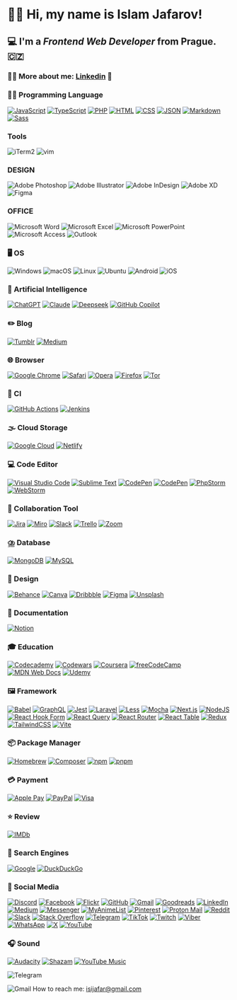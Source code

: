 # 👋🏻 Hi, my name is **Islam Jafarov**!
## 💻 I'm a *Frontend Web Developer* from Prague. 🇨🇿
### 💁‍♂️ More about me: [Linkedin](https://www.linkedin.com/in/ejafarow) 🔗

### 🧑‍💻 Programming Language
[![JavaScript](https://img.shields.io/badge/JavaScript-F7DF1E?logo=javascript&logoColor=000)](#)
[![TypeScript](https://img.shields.io/badge/TypeScript-3178C6?logo=typescript&logoColor=fff)](#)
[![PHP](https://img.shields.io/badge/php-%23777BB4.svg?&logo=php&logoColor=white)](#)
[![HTML](https://img.shields.io/badge/HTML-%23E34F26.svg?logo=html5&logoColor=white)](#)
[![CSS](https://img.shields.io/badge/CSS-639?logo=css&logoColor=fff)](#)
[![JSON](https://img.shields.io/badge/JSON-000?logo=json&logoColor=fff)](#)
[![Markdown](https://img.shields.io/badge/Markdown-%23000000.svg?logo=markdown&logoColor=white)](#)
[![Sass](https://img.shields.io/badge/Sass-C69?logo=sass&logoColor=fff)](#)

### Tools

![iTerm2](https://img.shields.io/badge/iTerm2-00C7B7?style=for-the-badge&logo=iTerm2&logoColor=white)
![vim](https://img.shields.io/badge/vim-00C7B7?style=for-the-badge&logo=vim&logoColor=white)

### DESIGN

![Adobe Photoshop](https://img.shields.io/badge/adobe%20photoshop-%2331A8FF.svg?style=for-the-badge&logo=adobe%20photoshop&logoColor=white)
![Adobe Illustrator](https://img.shields.io/badge/adobe%20illustrator-%23FF9A00.svg?style=for-the-badge&logo=adobe%20illustrator&logoColor=white)
![Adobe InDesign](https://img.shields.io/badge/Adobe%20InDesign-49021F?style=for-the-badge&logo=adobeindesign&logoColor=white)
![Adobe XD](https://img.shields.io/badge/Adobe%20XD-470137?style=for-the-badge&logo=Adobe%20XD&logoColor=#FF61F6)
![Figma](https://img.shields.io/badge/figma-%23F24E1E.svg?style=for-the-badge&logo=figma&logoColor=white)

### OFFICE
![Microsoft Word](https://img.shields.io/badge/Microsoft_Word-2B579A?style=for-the-badge&logo=microsoft-word&logoColor=white)
![Microsoft Excel](https://img.shields.io/badge/Microsoft_Excel-217346?style=for-the-badge&logo=microsoft-excel&logoColor=white)
![Microsoft PowerPoint](https://img.shields.io/badge/Microsoft_PowerPoint-B7472A?style=for-the-badge&logo=microsoft-powerpoint&logoColor=white)
![Microsoft Access](https://img.shields.io/badge/Microsoft_Access-A4373A?style=for-the-badge&logo=microsoft-access&logoColor=white)
![Outlook](https://img.shields.io/badge/Microsoft_Outlook-0078D4?style=for-the-badge&logo=microsoft-outlook&logoColor=white)

### 🖥️ OS

![Windows](https://img.shields.io/badge/Windows-000000?style=for-the-badge&logo=windows&logoColor=white)
![macOS](https://img.shields.io/badge/mac%20os-000000?style=for-the-badge&logo=apple&logoColor=white)
![Linux](https://img.shields.io/badge/Linux-FCC624?style=for-the-badge&logo=linux&logoColor=black)
![Ubuntu](https://img.shields.io/badge/Ubuntu-E95420?style=for-the-badge&logo=ubuntu&logoColor=white)
![Android](https://img.shields.io/badge/Android-3DDC84?style=for-the-badge&logo=android&logoColor=white)
![iOS](https://img.shields.io/badge/iOS-000000?style=for-the-badge&logo=ios&logoColor=white)

### 🤖 Artificial Intelligence
[![ChatGPT](https://img.shields.io/badge/ChatGPT-74aa9c?logo=openai&logoColor=white)](#)
[![Claude](https://img.shields.io/badge/Claude-D97757?logo=claude&logoColor=fff)](#)
[![Deepseek](https://custom-icon-badges.demolab.com/badge/Deepseek-4D6BFF?logo=deepseek&logoColor=fff)](#)
[![GitHub Copilot](https://img.shields.io/badge/GitHub%20Copilot-000?logo=githubcopilot&logoColor=fff)](#)

### ✏️ Blog
[![Tumblr](https://img.shields.io/badge/Tumblr-%2336465D.svg?logo=tumblr&logoColor=white)](#)
[![Medium](https://img.shields.io/badge/Medium-%23000000.svg?logo=medium&logoColor=white)](#)

### 🌐 Browser
[![Google Chrome](https://img.shields.io/badge/Google%20Chrome-4285F4?logo=GoogleChrome&logoColor=white)](#)
[![Safari](https://img.shields.io/badge/Safari-006CFF?logo=safari&logoColor=fff)](#)
[![Opera](https://img.shields.io/badge/Opera-FF1B2D?logo=Opera&logoColor=white)](#)
[![Firefox](https://img.shields.io/badge/Firefox-FF7139?logo=Firefox&logoColor=white)](#)
[![Tor](https://img.shields.io/badge/Tor-7D4698?logo=Tor-Browser&logoColor=white)](#)

### 🔎 CI
[![GitHub Actions](https://img.shields.io/badge/GitHub_Actions-2088FF?logo=github-actions&logoColor=white)](#)
[![Jenkins](https://img.shields.io/badge/Jenkins-D24939?logo=jenkins&logoColor=white)](#)

### 🌫️ Cloud Storage
[![Google Cloud](https://img.shields.io/badge/Google%20Cloud-%234285F4.svg?logo=google-cloud&logoColor=white)](#)
[![Netlify](https://img.shields.io/badge/Netlify-%23000000.svg?logo=netlify&logoColor=#00C7B7)](#)

### 💻 Code Editor
[![Visual Studio Code](https://custom-icon-badges.demolab.com/badge/Visual%20Studio%20Code-0078d7.svg?logo=vsc&logoColor=white)](#)
[![Sublime Text](https://img.shields.io/badge/Sublime%20Text-%23575757.svg?logo=sublime-text&logoColor=important)](#)
[![CodePen](https://img.shields.io/badge/CodePen-white?&logo=codepen&logoColor=black)](#)
[![CodePen](https://img.shields.io/badge/CodePen-white?&logo=codepen&logoColor=black)](#)
[![PhpStorm](https://img.shields.io/badge/PhpStorm-000?logo=phpstorm&logoColor=fff)](#)
[![WebStorm](https://img.shields.io/badge/WebStorm-000?logo=webstorm&logoColor=fff)](#)

### 🤝 Collaboration Tool
[![Jira](https://img.shields.io/badge/Jira-0052CC?logo=jira&logoColor=fff)](#)
[![Miro](https://img.shields.io/badge/Miro-050038?logo=miro&logoColor=fff)](#)
[![Slack](https://img.shields.io/badge/Slack-4A154B?logo=slack&logoColor=fff)](#)
[![Trello](https://img.shields.io/badge/Trello-0052CC?logo=trello&logoColor=fff)](#)
[![Zoom](https://img.shields.io/badge/Zoom-2D8CFF?logo=zoom&logoColor=white)](#)

### ⛈️ Database
[![MongoDB](https://img.shields.io/badge/MongoDB-%234ea94b.svg?logo=mongodb&logoColor=white)](#)
[![MySQL](https://img.shields.io/badge/MySQL-4479A1?logo=mysql&logoColor=fff)](#)

### 🎨 Design
[![Behance](https://img.shields.io/badge/Behance-0054F7?logo=behance&logoColor=white)](#)
[![Canva](https://img.shields.io/badge/Canva-%2300C4CC.svg?&logo=Canva&logoColor=white)](#)
[![Dribbble](https://img.shields.io/badge/Dribbble-EA4C89?logo=dribbble&logoColor=white)](#)
[![Figma](https://img.shields.io/badge/Figma-F24E1E?logo=figma&logoColor=white)](#)
[![Unsplash](https://img.shields.io/badge/Unsplash-000000?logo=Unsplash&logoColor=white)](#)

### 📄 Documentation
[![Notion](https://img.shields.io/badge/Notion-000?logo=notion&logoColor=fff)](#)

### 🎓 Education
[![Codecademy](https://img.shields.io/badge/Codecademy-%2321759B.svg?logo=codecademy&logoColor=white)](#)
[![Codewars](https://img.shields.io/badge/Codewars-B1361E?logo=codewars&logoColor=fff)](#)
[![Coursera](https://img.shields.io/badge/Coursera-0056D2?logo=coursera&logoColor=fff)](#)
[![freeCodeCamp](https://img.shields.io/badge/freeCodeCamp-0A0A23?logo=freecodecamp&logoColor=fff)](#)
[![MDN Web Docs](https://img.shields.io/badge/MDN%20Web%20Docs-000?logo=mdnwebdocs&logoColor=fff)](#)
[![Udemy](https://img.shields.io/badge/Udemy-A435F0?logo=udemy&logoColor=fff)](#)

### 🖼️ Framework
[![Babel](https://img.shields.io/badge/Babel-F9DC3E?logo=babel&logoColor=000)](#)
[![GraphQL](https://img.shields.io/badge/GraphQL-E10098?logo=graphql&logoColor=fff)](#)
[![Jest](https://img.shields.io/badge/Jest-C21325?logo=jest&logoColor=fff)](#)
[![Laravel](https://img.shields.io/badge/Laravel-%23FF2D20.svg?logo=laravel&logoColor=white)](#)
[![Less](https://img.shields.io/badge/Less-1D365D?logo=less&logoColor=fff)](#)
[![Mocha](https://img.shields.io/badge/Mocha-8D6748?logo=mocha&logoColor=fff)](#)
[![Next.js](https://img.shields.io/badge/Next.js-black?logo=next.js&logoColor=white)](#)
[![NodeJS](https://img.shields.io/badge/Node.js-6DA55F?logo=node.js&logoColor=white)](#)
[![React Hook Form](https://img.shields.io/badge/React%20Hook%20Form-EC5990?logo=reacthookform&logoColor=fff)](#)
[![React Query](https://img.shields.io/badge/React%20Query-FF4154?logo=reactquery&logoColor=fff)](#)
[![React Router](https://img.shields.io/badge/React_Router-CA4245?logo=react-router&logoColor=white)](#)
[![React Table](https://img.shields.io/badge/React%20Table-FF4154?logo=reacttable&logoColor=fff)](#)
[![Redux](https://img.shields.io/badge/Redux-764ABC?logo=redux&logoColor=fff)](#)
[![TailwindCSS](https://img.shields.io/badge/Tailwind%20CSS-%2338B2AC.svg?logo=tailwind-css&logoColor=white)](#)
[![Vite](https://img.shields.io/badge/Vite-646CFF?logo=vite&logoColor=fff)](#)

### 📦 Package Manager
[![Homebrew](https://img.shields.io/badge/Homebrew-FBB040?logo=homebrew&logoColor=fff)](#)
[![Composer](https://img.shields.io/badge/Composer-885630?logo=composer&logoColor=fff)](#)
[![npm](https://img.shields.io/badge/npm-CB3837?logo=npm&logoColor=fff)](#)
[![pnpm](https://img.shields.io/badge/pnpm-F69220?logo=pnpm&logoColor=fff)](#)

### 💳 Payment
[![Apple Pay](https://img.shields.io/badge/Apple%20Pay-000?logo=applepay&logoColor=fff)](#)
[![PayPal](https://img.shields.io/badge/PayPal-003087?logo=paypal&logoColor=fff)](#)
[![Visa](https://img.shields.io/badge/Visa-1A1F71?logo=visa&logoColor=fff)](#)

### ⭐ Review
[![IMDb](https://img.shields.io/badge/IMDb-F5C518?logo=imdb&logoColor=000)](#)

### 🔦 Search Engines
[![Google](https://img.shields.io/badge/Google-4285F4?logo=google&logoColor=white)](#)
[![DuckDuckGo](https://img.shields.io/badge/DuckDuckGo-FF5722?logo=duckduckgo&logoColor=white)](#)

### 📱 Social Media
[![Discord](https://img.shields.io/badge/Discord-%235865F2.svg?&logo=discord&logoColor=white)](#)
[![Facebook](https://img.shields.io/badge/Facebook-%231877F2.svg?logo=Facebook&logoColor=white)](#)
[![Flickr](https://img.shields.io/badge/Flickr-0063DC?logo=flickr&logoColor=fff)](#)
[![GitHub](https://img.shields.io/badge/GitHub-%23121011.svg?logo=github&logoColor=white)](#)
[![Gmail](https://img.shields.io/badge/Gmail-D14836?logo=gmail&logoColor=white)](#)
[![Goodreads](https://img.shields.io/badge/Goodreads-372213?logo=goodreads&logoColor=fff)](#)
[![LinkedIn](https://custom-icon-badges.demolab.com/badge/LinkedIn-0A66C2?logo=linkedin-white&logoColor=fff)](#)
[![Medium](https://img.shields.io/badge/Medium-black?logo=medium&logoColor=white)](#)
[![Messenger](https://img.shields.io/badge/Messenger-00B2FF?logo=messenger&logoColor=white)](#)
[![MyAnimeList](https://img.shields.io/badge/MyAnimeList-2E51A2?logo=myanimelist&logoColor=fff)](#)
[![Pinterest](https://img.shields.io/badge/Pinterest-%23E60023.svg?logo=Pinterest&logoColor=white)](#)
[![Proton Mail](https://img.shields.io/badge/Proton%20Mail-6D4AFF?logo=protonmail&logoColor=fff)](#)
[![Reddit](https://img.shields.io/badge/Reddit-FF4500?logo=reddit&logoColor=white)](#)
[![Slack](https://img.shields.io/badge/Slack-4A154B?logo=slack&logoColor=fff)](#)
[![Stack Overflow](https://img.shields.io/badge/-Stack%20Overflow-FE7A16?logo=stack-overflow&logoColor=white)](#)
[![Telegram](https://img.shields.io/badge/Telegram-2CA5E0?logo=telegram&logoColor=white)](#)
[![TikTok](https://img.shields.io/badge/TikTok-black?logo=tiktok&logoColor=white)](#)
[![Twitch](https://img.shields.io/badge/Twitch-%239146FF.svg?logo=Twitch&logoColor=white)](#)
[![Viber](https://img.shields.io/badge/Viber-7360F2?logo=viber&logoColor=fff)](#)
[![WhatsApp](https://img.shields.io/badge/WhatsApp-25D366?logo=whatsapp&logoColor=white)](#)
[![X](https://img.shields.io/badge/X-%23000000.svg?logo=X&logoColor=white)](#)
[![YouTube](https://img.shields.io/badge/YouTube-%23FF0000.svg?logo=YouTube&logoColor=white)](#)

### 🎧 Sound
[![Audacity](https://img.shields.io/badge/Audacity-0000CC?logo=audacity&logoColor=white)](#)
[![Shazam](https://img.shields.io/badge/Shazam-0088FF?logo=Shazam&logoColor=white)](#)
[![YouTube Music](https://img.shields.io/badge/YouTube_Music-FF0000?logo=youtube-music&logoColor=white)](#)



























![Telegram](https://img.shields.io/badge/Telegram-2CA5E0?style=for-the-badge&logo=telegram&logoColor=white) 

![Gmail](https://img.shields.io/badge/Gmail-D14836?style=for-the-badge&logo=gmail&logoColor=white) How to reach me: isijafar@gmail.com
 


